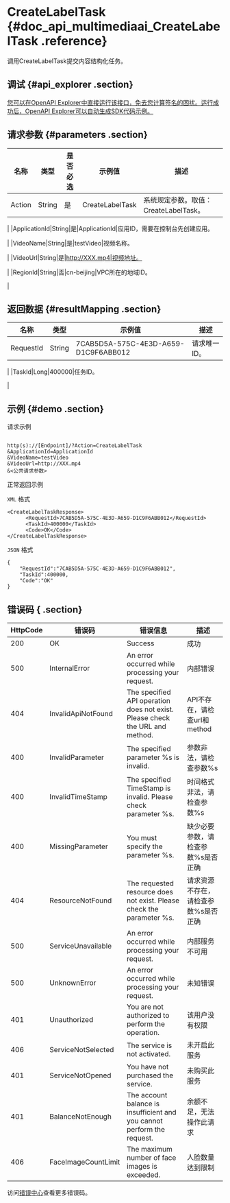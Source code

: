 # CreateLabelTask {#doc_api_multimediaai_CreateLabelTask .reference}

调用CreateLabelTask提交内容结构化任务。

## 调试 {#api_explorer .section}

[您可以在OpenAPI Explorer中直接运行该接口，免去您计算签名的困扰。运行成功后，OpenAPI Explorer可以自动生成SDK代码示例。](https://api.aliyun.com/#product=multimediaai&api=CreateLabelTask&type=RPC&version=2019-08-10)

## 请求参数 {#parameters .section}

|名称|类型|是否必选|示例值|描述|
|--|--|----|---|--|
|Action|String|是|CreateLabelTask|系统规定参数。取值：CreateLabelTask。

 |
|ApplicationId|String|是|ApplicationId|应用ID，需要在控制台先创建应用。

 |
|VideoName|String|是|testVideo|视频名称。

 |
|VideoUrl|String|是|http://XXX.mp4|视频地址。

 |
|RegionId|String|否|cn-beijing|VPC所在的地域ID。

 |

## 返回数据 {#resultMapping .section}

|名称|类型|示例值|描述|
|--|--|---|--|
|RequestId|String|7CAB5D5A-575C-4E3D-A659-D1C9F6ABB012|请求唯一ID。

 |
|TaskId|Long|400000|任务ID。

 |

## 示例 {#demo .section}

请求示例

``` {#request_demo}

http(s)://[Endpoint]/?Action=CreateLabelTask
&ApplicationId=ApplicationId
&VideoName=testVideo
&VideoUrl=http://XXX.mp4
&<公共请求参数>

```

正常返回示例

`XML` 格式

``` {#xml_return_success_demo}
<CreateLabelTaskResponse>
      <RequestId>7CAB5D5A-575C-4E3D-A659-D1C9F6ABB012</RequestId>
      <TaskId>400000</TaskId>
      <Code>OK</Code>
</CreateLabelTaskResponse>
```

`JSON` 格式

``` {#json_return_success_demo}
{
	"RequestId":"7CAB5D5A-575C-4E3D-A659-D1C9F6ABB012",
	"TaskId":400000,
	"Code":"OK"
}
```

## 错误码 { .section}

|HttpCode|错误码|错误信息|描述|
|--------|---|----|--|
|200|OK|Success|成功|
|500|InternalError|An error occurred while processing your request.|内部错误|
|404|InvalidApiNotFound|The specified API operation does not exist. Please check the URL and method.|API不存在，请检查url和method|
|400|InvalidParameter|The specified parameter %s is invalid.|参数非法，请检查参数%s|
|400|InvalidTimeStamp|The specified TimeStamp is invalid. Please check parameter %s.|时间格式非法，请检查参数%s|
|400|MissingParameter|You must specify the parameter %s.|缺少必要参数，请检查参数%s是否正确|
|404|ResourceNotFound|The requested resource does not exist. Please check the parameter %s.|请求资源不存在，请检查参数%s是否正确|
|500|ServiceUnavailable|An error occurred while processing your request.|内部服务不可用|
|500|UnknownError|An error occurred while processing your request.|未知错误|
|401|Unauthorized|You are not authorized to perform the operation.|该用户没有权限|
|406|ServiceNotSelected|The service is not activated.|未开启此服务|
|401|ServiceNotOpened|You have not purchased the service.|未购买此服务|
|401|BalanceNotEnough|The account balance is insufficient and you cannot perform the request.|余额不足，无法操作此请求|
|406|FaceImageCountLimit|The maximum number of face images is exceeded.|人脸数量达到限制|

访问[错误中心](https://error-center.aliyun.com/status/product/multimediaai)查看更多错误码。

